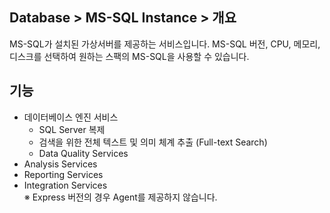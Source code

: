 ## Database > MS-SQL Instance > 개요
MS-SQL가 설치된 가상서버를 제공하는 서비스입니다. 
MS-SQL 버전, CPU, 메모리, 디스크를 선택하여 원하는 스팩의 MS-SQL을 사용할 수 있습니다.

## 기능
- 데이터베이스 엔진 서비스
  - SQL Server 복제
  - 검색을 위한 전체 텍스트 및 의미 체계 추출 (Full-text Search)
  - Data Quality Services
- Analysis Services	
- Reporting Services
- Integration Services	
※ Express 버전의 경우 Agent를 제공하지 않습니다.
